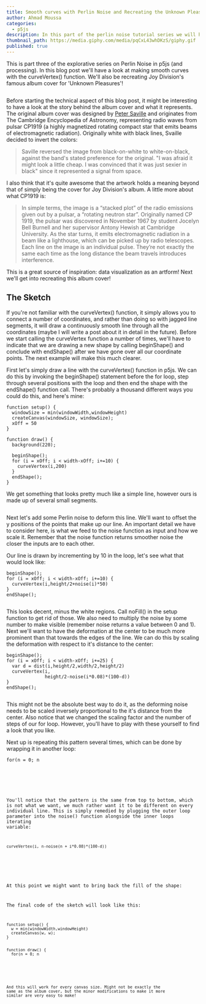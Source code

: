 ```yaml
---
title: Smooth curves with Perlin Noise and Recreating the Unknown Pleasures Album Cover in P5
author: Ahmad Moussa
categories:
  - p5js
description: In this part of the perlin noise tutorial series we will have a look at creating smooth curves with Perlin Noise in P5js and processing.
thumbnail_path: https://media.giphy.com/media/pqCxL43whDKzS/giphy.gif
published: true
---
```

This is part three of the explorative series on Perlin Noise in p5js (and processing). In this blog post we'll have a look at making smooth curves with the curveVertex() function. We'll also be recreating Joy Division's famous album cover for 'Unknown Pleasures'!

<span class="image fit"><img src="https://gorillasun.de/assets/images/2021-06-11-Smooth-curves-with-Perlin-Noise-in-P5JS-and_Processing/uknown_pleasures.png" alt="" /></span>

Before starting the technical aspect of this blog post, it might be interesting to have a look at the story behind the album cover and what it represents. The original album cover was designed by <a href='https://en.wikipedia.org/wiki/Peter_Saville_(graphic_designer)'>Peter Saville</a> and originates from The Cambridge Encyclopedia of Astronomy, representing radio waves from pulsar CP1919 (a highly magnetized rotating compact star that emits beams of electromagnetic radiation). Originally white with black lines, Svaille decided to invert the colors:

<blockquote>Saville reversed the image from black-on-white to white-on-black, against the band's stated preference for the original. "I was afraid it might look a little cheap. I was convinced that it was just sexier in black" since it represented a signal from space.</blockquote>

I also think that it's quite awesome that the artwork holds a meaning beyond that of simply being the cover for Joy Division's album. A little more about what CP1919 is:

<blockquote>In simple terms, the image is a “stacked plot” of the radio emissions given out by a pulsar, a “rotating neutron star”. Originally named CP 1919, the pulsar was discovered in November 1967 by student Jocelyn Bell Burnell and her supervisor Antony Hewish at Cambridge University. As the star turns, it emits electromagnetic radiation in a beam like a lighthouse, which can be picked up by radio telescopes. Each line on the image is an individual pulse. They’re not exactly the same each time as the long distance the beam travels introduces interference.</blockquote>

This is a great source of inspiration: data visualization as an artform! Next we'll get into recreating this album cover!

<h2>The Sketch</h2>
If you're not familiar with the curveVertex() function, it simply allows you to connect a number of coordinates, and rather than doing so with jagged line segments, it will draw a continuously smooth line through all the coordinates (maybe I will write a post about it in detail in the future). Before we start calling the curveVertex function a number of times, we'll have to indicate that we are drawing a new shape by calling beginShape() and conclude with endShape() after we have gone over all our coordinate points. The next example will make this much clearer.

First let's simply draw a line with the curveVertex() function in p5js. We can do this by invoking the beginShape() statement before the for loop, step through several positions with the loop and then end the shape with the endShape() function call. There's probably a thousand different ways you could do this, and here's mine:

<pre><code>function setup() {
  windowSize = min(windowWidth,windowHeight)
  createCanvas(windowSize, windowSize);
  xOff = 50
}

function draw() {
  background(220);

  beginShape();
  for (i = xOff; i < width-xOff; i+=10) {
    curveVertex(i,200)
  }
  endShape();
}
</code></pre>

We get something that looks pretty much like a simple line, however ours is made up of several small segments.

<span class="image fit"><img src="https://gorillasun.de/assets/images/2021-06-11-Smooth-curves-with-Perlin-Noise-in-P5JS-and_Processing/example0.png" alt="" /></span>

Next let's add some Perlin noise to deform this line. We'll want to offset the y positions of the points that make up our line. An important detail we have to consider here, is what we feed to the noise function as input and how we scale it. Remember that the noise function returns smoother noise the closer the inputs are to each other.

Our line is drawn by incrementing by 10 in the loop, let's see what that would look like:
<pre><code>beginShape();
for (i = xOff; i < width-xOff; i+=10) {
  curveVertex(i,height/2+noise(i)*50)
}
endShape();
</code></pre>
<span class="image fit"><img src="https://gorillasun.de/assets/images/2021-06-11-Smooth-curves-with-Perlin-Noise-in-P5JS-and_Processing/example1.png" alt="" /></span>

This looks decent, minus the white regions. Call noFill() in the setup function to get rid of those. We also need to multiply the noise by some number to make visible (remember noise returns a value between 0 and 1). Next we'll want to have the deformation at the center to be much more prominent than that towards the edges of the line. We can do this by scaling the deformation with respect to it's distance to the center:

<pre><code>beginShape();
for (i = xOff; i < width-xOff; i+=25) {
  var d = dist(i,height/2,width/2,height/2)
  curveVertex(i,
              height/2-noise(i*0.08)*(100-d))
}
endShape();
</code></pre>
<span class="image fit"><img src="https://gorillasun.de/assets/images/2021-06-11-Smooth-curves-with-Perlin-Noise-in-P5JS-and_Processing/example3.png" alt="" /></span>


This might not be the absolute best way to do it, as the deforming noise needs to be scaled inversely proportional to the it's distance from the center. Also notice that we changed the scaling factor and the number of steps of our for loop. However, you'll have to play with these yourself to find a look that you like.

Next up is repeating this pattern several times, which can be done by wrapping it in another loop:
<pre><code>for(n = 0; n<height; n+=10){
  beginShape();
  for (i = xOff; i < width-xOff; i+=25) {
    var d = dist(i,n,width/2,n)
    curveVertex(i,
                n-noise(i*0.08)*(100-d))
  }
  endShape();
  }
}
</code></pre>
<span class="image fit"><img src="https://gorillasun.de/assets/images/2021-06-11-Smooth-curves-with-Perlin-Noise-in-P5JS-and_Processing/example4.png" alt="" /></span>


You'll notice that the pattern is the same from top to bottom, which is not what we want, we much rather want it to be different on every individual line. This is simply remedied by plugging the outer loop parameter into the noise() function alongside the inner loops iterating variable:

<pre><code>curveVertex(i, n-noise(n + i*0.08)*(100-d))
</code></pre>
<span class="image fit"><img src="https://gorillasun.de/assets/images/2021-06-11-Smooth-curves-with-Perlin-Noise-in-P5JS-and_Processing/example5.png" alt="" /></span>

At this point we might want to bring back the fill of the shape:
<span class="image fit"><img src="https://gorillasun.de/assets/images/2021-06-11-Smooth-curves-with-Perlin-Noise-in-P5JS-and_Processing/example6.png" alt="" /></span>


The final code of the sketch will look like this:
<pre><code>function setup() {
  w = min(windowWidth,windowHeight)
  createCanvas(w, w);
}


function draw() {
  for(n = 0; n<height; n+=height/40){
  beginShape();
  curveVertex(0,n)
  for (i = 0; i < width; i+=width/20) {
    var d = dist(i,n,width/2,n)
    curveVertex(i,n-noise(n+i*0.08)*(width/2-d))
  }
  curveVertex(width,n)
  curveVertex(width,n)
  endShape();
  }
}

</code></pre>
<span class="image fit"><img src="https://gorillasun.de/assets/images/2021-06-11-Smooth-curves-with-Perlin-Noise-in-P5JS-and_Processing/final.png" alt="" /></span>

And this will work for every canvas size. Might not be exactly the same as the album cover, but the minor modifications to make it more similar are very easy to make!




<!--
<pre><code>function setup() {
  windowSize = min(windowWidth,windowHeight)
  createCanvas(windowSize, windowSize);
}

let numVertices = 20;
let midPoint = 150;
let endPoint = 150;
function draw() {
  background(220);

  beginShape();
  for (i = 0; i < numVertices; i++) {
    var n = noise(50 + (midPoint / numVertices) * i,
                  millis() / 4000);
    n = (map(n, 0, 1, 0, 200) * i) / numVertices;
    curveVertex(
      50 + (midPoint / numVertices) * i,
      windowSize / 2 - n
    );
  }

  for (i = 0; i < numVertices + 1; i++) {
    var n = noise(
      50 + midPoint + (endPoint / numVertices) * i,
      millis() / 2000
    );
    n = map(n, 0, 1, 0, 200) * (1 - i / numVertices);
    curveVertex(
      50 + midPoint + (endPoint / numVertices) * i,
      windowSize / 2 - n
    );
  }

  endShape();
}

</code></pre>
-->
